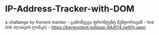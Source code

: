 # IP-Address-Tracker-with-DOM

a challange by fronent mentor - 
გამოწვევა ფრონტენტ მენტორიგან - 
live link (ლაივის ლინკი) - https://benevolent-lollipop-94df74.netlify.app/
